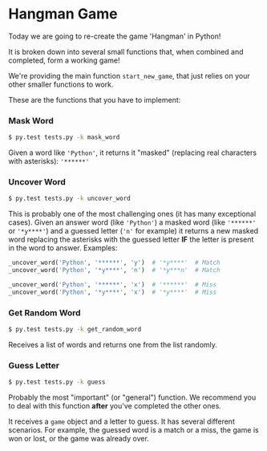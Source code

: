 
# Hangman Game

Today we are going to re-create the game 'Hangman' in Python!

It is broken down into several small functions that, when combined and
completed, form a working game!

We're providing the main function `start_new_game`, that just relies on your other smaller functions to work.

These are the functions that you have to implement:

### Mask Word

```bash
$ py.test tests.py -k mask_word
```

Given a word like `'Python'`, it returns it "masked" (replacing real characters with asterisks): `'******'`


### Uncover Word

```bash
$ py.test tests.py -k uncover_word
```

This is probably one of the most challenging ones (it has many exceptional cases). Given an answer word (like `'Python'`) a masked word (like `'******'` or `'*y****'`) and a guessed letter (`'n'` for example) it returns a new masked word replacing the asterisks with the guessed letter **IF** the letter is present in the word to answer. Examples:

```python
_uncover_word('Python', '******', 'y')  # '*y****'  # Match
_uncover_word('Python', '*y****', 'n')  # '*y***n'  # Match

_uncover_word('Python', '******', 'x')  # '******'  # Miss
_uncover_word('Python', '*y****', 'x')  # '*y****'  # Miss
```

### Get Random Word

```bash
$ py.test tests.py -k get_random_word
```

Receives a list of words and returns one from the list randomly.


### Guess Letter

```bash
$ py.test tests.py -k guess
```

Probably the most "important" (or "general") function. We recommend you to deal with this function **after** you've completed the other ones.

It receives a `game` object and a letter to guess. It has several different scenarios. For example, the guessed word is a match or a miss, the game is won or lost, or the game was already over.
